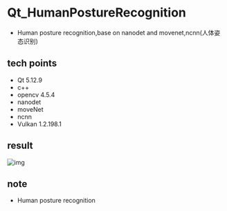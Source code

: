 # Qt_HumanPostureRecognition
* Human posture recognition,base on nanodet and movenet,ncnn(人体姿态识别)

## tech points

* Qt 5.12.9
* c++
* opencv 4.5.4
* nanodet
* moveNet
* ncnn
* Vulkan 1.2.198.1

## result

![img](https://github.com/superbayes/Qt_HumanPostureRecognition/blob/main/HumanPostureRecognition/dancing3.gif)

## note

* Human posture recognition

